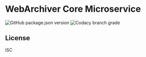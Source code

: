 # WebArchiver Core Microservice

![GitHub package.json version](https://img.shields.io/github/package-json/v/pereslavtsev/webarchiver-ms-core)
![Codacy branch grade](https://img.shields.io/codacy/grade/42c9ebc430e74948b191789e796ec59f/master)

## License
ISC